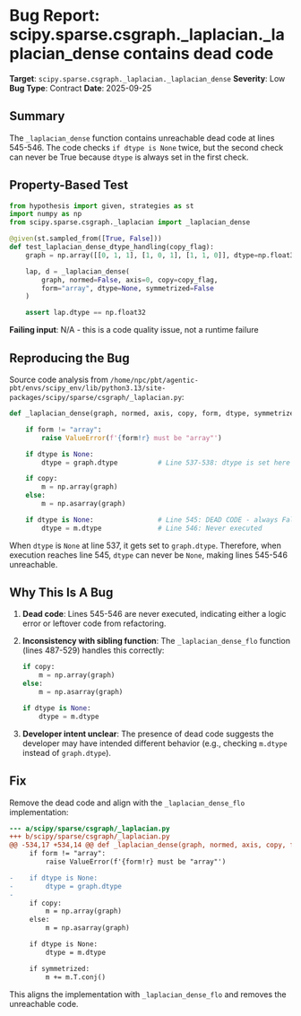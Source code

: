# Bug Report: scipy.sparse.csgraph._laplacian._laplacian_dense contains dead code

**Target**: `scipy.sparse.csgraph._laplacian._laplacian_dense`
**Severity**: Low
**Bug Type**: Contract
**Date**: 2025-09-25

## Summary

The `_laplacian_dense` function contains unreachable dead code at lines 545-546. The code checks `if dtype is None` twice, but the second check can never be True because `dtype` is always set in the first check.

## Property-Based Test

```python
from hypothesis import given, strategies as st
import numpy as np
from scipy.sparse.csgraph._laplacian import _laplacian_dense

@given(st.sampled_from([True, False]))
def test_laplacian_dense_dtype_handling(copy_flag):
    graph = np.array([[0, 1, 1], [1, 0, 1], [1, 1, 0]], dtype=np.float32)

    lap, d = _laplacian_dense(
        graph, normed=False, axis=0, copy=copy_flag,
        form="array", dtype=None, symmetrized=False
    )

    assert lap.dtype == np.float32
```

**Failing input**: N/A - this is a code quality issue, not a runtime failure

## Reproducing the Bug

Source code analysis from `/home/npc/pbt/agentic-pbt/envs/scipy_env/lib/python3.13/site-packages/scipy/sparse/csgraph/_laplacian.py`:

```python
def _laplacian_dense(graph, normed, axis, copy, form, dtype, symmetrized):

    if form != "array":
        raise ValueError(f'{form!r} must be "array"')

    if dtype is None:
        dtype = graph.dtype          # Line 537-538: dtype is set here

    if copy:
        m = np.array(graph)
    else:
        m = np.asarray(graph)

    if dtype is None:                # Line 545: DEAD CODE - always False
        dtype = m.dtype              # Line 546: Never executed
```

When `dtype` is `None` at line 537, it gets set to `graph.dtype`. Therefore, when execution reaches line 545, `dtype` can never be `None`, making lines 545-546 unreachable.

## Why This Is A Bug

1. **Dead code**: Lines 545-546 are never executed, indicating either a logic error or leftover code from refactoring.

2. **Inconsistency with sibling function**: The `_laplacian_dense_flo` function (lines 487-529) handles this correctly:
   ```python
   if copy:
       m = np.array(graph)
   else:
       m = np.asarray(graph)

   if dtype is None:
       dtype = m.dtype
   ```

3. **Developer intent unclear**: The presence of dead code suggests the developer may have intended different behavior (e.g., checking `m.dtype` instead of `graph.dtype`).

## Fix

Remove the dead code and align with the `_laplacian_dense_flo` implementation:

```diff
--- a/scipy/sparse/csgraph/_laplacian.py
+++ b/scipy/sparse/csgraph/_laplacian.py
@@ -534,17 +534,14 @@ def _laplacian_dense(graph, normed, axis, copy, form, dtype, symmetrized):
     if form != "array":
         raise ValueError(f'{form!r} must be "array"')

-    if dtype is None:
-        dtype = graph.dtype
-
     if copy:
         m = np.array(graph)
     else:
         m = np.asarray(graph)

     if dtype is None:
         dtype = m.dtype

     if symmetrized:
         m += m.T.conj()
```

This aligns the implementation with `_laplacian_dense_flo` and removes the unreachable code.